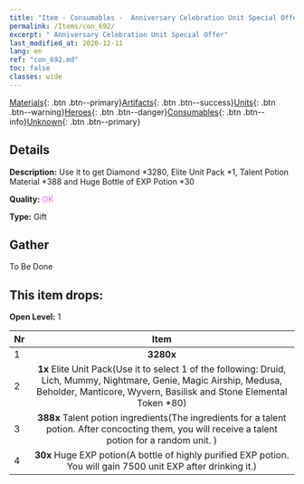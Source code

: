 ```yaml
---
title: "Item - Consumables -  Anniversary Celebration Unit Special Offer"
permalink: /Items/con_692/
excerpt: " Anniversary Celebration Unit Special Offer"
last_modified_at: 2020-12-11
lang: en
ref: "con_692.md"
toc: false
classes: wide
---
```

 [Materials](/Items/){: .btn .btn--primary}[Artifacts](/Items/Artifacts/){: .btn .btn--success}[Units](/Items/Units/){: .btn .btn--warning}[Heroes](/Items/Heroes/){: .btn .btn--danger}[Consumables](/Items/Consumables/){: .btn .btn--info}[Unknown](/Items/Unknown/){: .btn .btn--primary}

## Details
 **Description:** Use it to get Diamond *3280, Elite Unit Pack *1, Talent Potion Material *388 and Huge Bottle of EXP Potion *30

 **Quality:** <span style="color: #DA70D6">OK</span>

 **Type:** Gift

## Gather

  To Be Done

## This item drops:

 **Open Level:** 1

  | Nr |      Item    |
  |:---|:------------:|
  | 1 |  **3280x** <i class="fas fa-gem"/> | 
  | 2 |  **1x** Elite Unit Pack(Use it to select 1 of the following: Druid, Lich, Mummy, Nightmare, Genie, Magic Airship, Medusa, Beholder, Manticore, Wyvern, Basilisk and Stone Elemental Token *80) | 
  | 3 |  **388x** Talent potion ingredients(The ingredients for a talent potion. After concocting them, you will receive a talent potion for a random unit. ) | 
  | 4 |  **30x** Huge EXP potion(A bottle of highly purified EXP potion. You will gain 7500 unit EXP after drinking it.) | 
